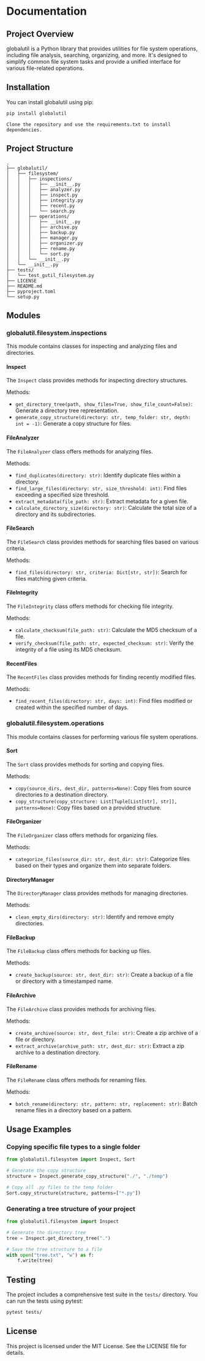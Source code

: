 # Documentation

## Project Overview

globalutil is a Python library that provides utilities for file system operations, including file analysis, searching, organizing, and more. It's designed to simplify common file system tasks and provide a unified interface for various file-related operations.

## Installation

You can install globalutil using pip:

```bash
pip install globalutil
```

```
Clone the repository and use the requirements.txt to install dependencies.
```

## Project Structure

```
.
├── globalutil/
│   ├── filesystem/
│   │   ├── inspections/
│   │   │   ├── __init__.py
│   │   │   ├── analyzer.py
│   │   │   ├── inspect.py
│   │   │   ├── integrity.py
│   │   │   ├── recent.py
│   │   │   └── search.py
│   │   ├── operations/
│   │   │   ├── __init__.py
│   │   │   ├── archive.py
│   │   │   ├── backup.py
│   │   │   ├── manager.py
│   │   │   ├── organizer.py
│   │   │   ├── rename.py
│   │   │   └── sort.py
│   │   └── __init__.py
│   └── __init__.py
├── tests/
│   └── test_gutil_filesystem.py
├── LICENSE
├── README.md
├── pyproject.toml
└── setup.py
```

## Modules

### globalutil.filesystem.inspections

This module contains classes for inspecting and analyzing files and directories.

#### Inspect

The `Inspect` class provides methods for inspecting directory structures.

Methods:
- `get_directory_tree(path, show_files=True, show_file_count=False)`: Generate a directory tree representation.
- `generate_copy_structure(directory: str, temp_folder: str, depth: int = -1)`: Generate a copy structure for files.

#### FileAnalyzer

The `FileAnalyzer` class offers methods for analyzing files.

Methods:
- `find_duplicates(directory: str)`: Identify duplicate files within a directory.
- `find_large_files(directory: str, size_threshold: int)`: Find files exceeding a specified size threshold.
- `extract_metadata(file_path: str)`: Extract metadata for a given file.
- `calculate_directory_size(directory: str)`: Calculate the total size of a directory and its subdirectories.

#### FileSearch

The `FileSearch` class provides methods for searching files based on various criteria.

Methods:
- `find_files(directory: str, criteria: Dict[str, str])`: Search for files matching given criteria.

#### FileIntegrity

The `FileIntegrity` class offers methods for checking file integrity.

Methods:
- `calculate_checksum(file_path: str)`: Calculate the MD5 checksum of a file.
- `verify_checksum(file_path: str, expected_checksum: str)`: Verify the integrity of a file using its MD5 checksum.

#### RecentFiles

The `RecentFiles` class provides methods for finding recently modified files.

Methods:
- `find_recent_files(directory: str, days: int)`: Find files modified or created within the specified number of days.

### globalutil.filesystem.operations

This module contains classes for performing various file system operations.

#### Sort

The `Sort` class provides methods for sorting and copying files.

Methods:
- `copy(source_dirs, dest_dir, patterns=None)`: Copy files from source directories to a destination directory.
- `copy_structure(copy_structure: List[Tuple[List[str], str]], patterns=None)`: Copy files based on a provided structure.

#### FileOrganizer

The `FileOrganizer` class offers methods for organizing files.

Methods:
- `categorize_files(source_dir: str, dest_dir: str)`: Categorize files based on their types and organize them into separate folders.

#### DirectoryManager

The `DirectoryManager` class provides methods for managing directories.

Methods:
- `clean_empty_dirs(directory: str)`: Identify and remove empty directories.

#### FileBackup

The `FileBackup` class offers methods for backing up files.

Methods:
- `create_backup(source: str, dest_dir: str)`: Create a backup of a file or directory with a timestamped name.

#### FileArchive

The `FileArchive` class provides methods for archiving files.

Methods:
- `create_archive(source: str, dest_file: str)`: Create a zip archive of a file or directory.
- `extract_archive(archive_path: str, dest_dir: str)`: Extract a zip archive to a destination directory.

#### FileRename

The `FileRename` class offers methods for renaming files.

Methods:
- `batch_rename(directory: str, pattern: str, replacement: str)`: Batch rename files in a directory based on a pattern.

## Usage Examples

### Copying specific file types to a single folder

```python
from globalutil.filesystem import Inspect, Sort

# Generate the copy structure
structure = Inspect.generate_copy_structure("./", "./temp")

# Copy all .py files to the temp folder
Sort.copy_structure(structure, patterns=["*.py"])
```

### Generating a tree structure of your project

```python
from globalutil.filesystem import Inspect

# Generate the directory tree
tree = Inspect.get_directory_tree(".")

# Save the tree structure to a file
with open("tree.txt", "w") as f:
    f.write(tree)
```

## Testing

The project includes a comprehensive test suite in the `tests/` directory. You can run the tests using pytest:

```bash
pytest tests/
```

## License

This project is licensed under the MIT License. See the LICENSE file for details.